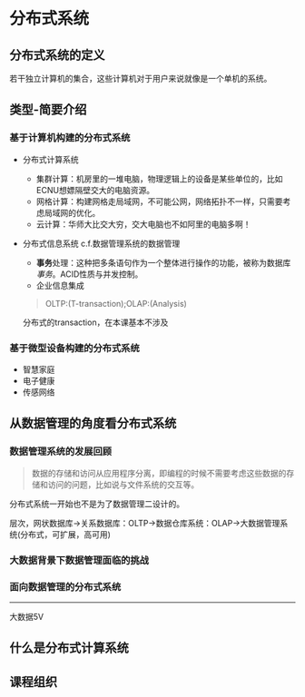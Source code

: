 # 分布式系统

## 分布式系统的定义

若干独立计算机的集合，这些计算机对于用户来说就像是一个单机的系统。

## 类型-简要介绍

### 基于计算机构建的分布式系统

- 分布式计算系统

  - 集群计算：机房里的一堆电脑，物理逻辑上的设备是某些单位的，比如ECNU想嫖隔壁交大的电脑资源。
  - 网格计算：构建网格走局域网，不可能公网，网络拓扑不一样，只需要考虑局域网的优化。
  - 云计算：华师大比交大穷，交大电脑也不如阿里的电脑多啊！

- 分布式信息系统 c.f.数据管理系统的数据管理

  - **事务**处理：这种把多条语句作为一个整体进行操作的功能，被称为数据库*事务*。ACID性质与并发控制。
  - 企业信息集成

  > OLTP:(T-transaction);OLAP:(Analysis)

  分布式的transaction，在本课基本不涉及

### 基于微型设备构建的分布式系统

- 智慧家庭
- 电子健康
- 传感网络

## 从**数据管理**的角度看分布式系统

### 数据管理系统的发展回顾

> 数据的存储和访问从应用程序分离，即编程的时候不需要考虑这些数据的存储和访问的问题，比如说与文件系统的交互等。

分布式系统一开始也不是为了数据管理二设计的。

层次，网状数据库->关系数据库：OLTP->数据仓库系统：OLAP->大数据管理系统(分布式，可扩展，高可用)

### 大数据背景下数据管理面临的挑战

### 面向数据管理的分布式系统

---

大数据5V

## 什么是分布式计算系统

## 课程组织

